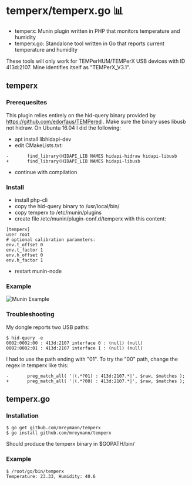 # temperx/temperx.go :bar_chart:

* temperx: Munin plugin written in PHP that monitors temperature and humidity
* temperx.go: Standalone tool written in Go that reports current temperature and humidity

These tools will only work for TEMPerHUM/TEMPerX USB devices with ID 413d:2107. Mine identifies itself as "TEMPerX_V3.1".

## temperx

### Prerequesites

This plugin relies entirely on the hid-query binary provided by https://github.com/edorfaus/TEMPered .
Make sure the binary uses libusb not hidraw. On Ubuntu 16.04 I did the following:

* apt install libhidapi-dev
* edit CMakeLists.txt:
```
-       find_library(HIDAPI_LIB NAMES hidapi-hidraw hidapi-libusb
+       find_library(HIDAPI_LIB NAMES hidapi-libusb
```
* continue with compilation

### Install

* install php-cli
* copy the hid-query binary to /usr/local/bin/
* copy temperx to /etc/munin/plugins
* create file /etc/munin/plugin-conf.d/temperx with this content:
```
[temperx]
user root
# optional calibration parameters:
env.t_offset 0
env.t_factor 1
env.h_offset 0
env.h_factor 1
```
* restart munin-node

### Example

![Munin Example](https://github.com/mreymann/temperx/blob/master/example.png)

### Troubleshooting

My dongle reports two USB paths:
```
$ hid-query -e
0002:0002:00 : 413d:2107 interface 0 : (null) (null)
0002:0002:01 : 413d:2107 interface 1 : (null) (null)
```
I had to use the path ending with "01". To try the "00" path, change the regex in temperx like this:
```
-       preg_match_all( '|(.*?01) : 413d:2107.*|', $raw, $matches );
+       preg_match_all( '|(.*?00) : 413d:2107.*|', $raw, $matches );
```

## temperx.go

### Installation

```
$ go get github.com/mreymann/temperx
$ go install github.com/mreymann/temperx
```
Should produce the temperx binary in $GOPATH/bin/

### Example

```
$ /root/go/bin/temperx
Temperature: 23.33, Humidity: 40.6
```
